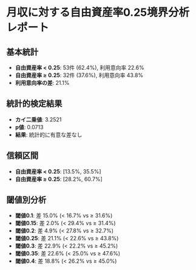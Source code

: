 # 月収に対する自由資産率0.25境界分析レポート

## 基本統計
- **自由資産率 < 0.25**: 53件 (62.4%), 利用意向率 22.6%
- **自由資産率 ≥ 0.25**: 32件 (37.6%), 利用意向率 43.8%
- **利用意向率の差**: 21.1%

## 統計的検定結果
- **カイ二乗値**: 3.2521
- **p値**: 0.0713
- **結果**: 統計的に有意な差なし

## 信頼区間
- **自由資産率 < 0.25**: [13.5%, 35.5%]
- **自由資産率 ≥ 0.25**: [28.2%, 60.7%]

## 閾値別分析
- **閾値0.1**: 差 15.0% (< 16.7% vs ≥ 31.6%)
- **閾値0.15**: 差 2.0% (< 29.4% vs ≥ 31.4%)
- **閾値0.2**: 差 4.9% (< 27.8% vs ≥ 32.7%)
- **閾値0.25**: 差 21.1% (< 22.6% vs ≥ 43.8%)
- **閾値0.3**: 差 22.9% (< 22.2% vs ≥ 45.2%)
- **閾値0.35**: 差 22.6% (< 25.0% vs ≥ 47.6%)
- **閾値0.4**: 差 18.8% (< 26.2% vs ≥ 45.0%)
